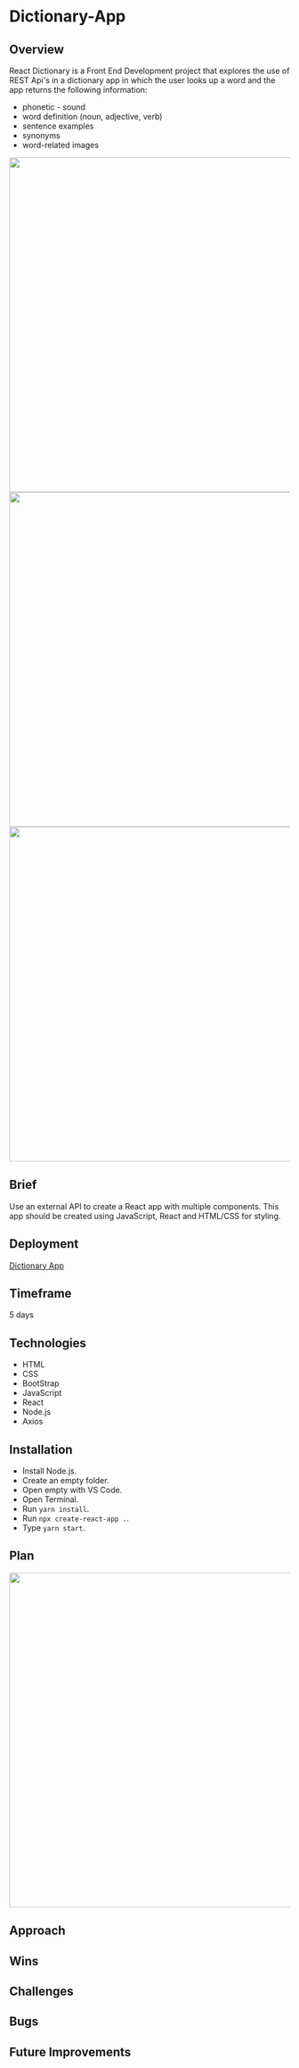 # Dictionary-App

## Overview
React Dictionary is a Front End Development project that explores the use of REST Api's in a dictionary app in which the user looks up a word and the app returns the following information:
* phonetic - sound
* word definition (noun, adjective, verb)
* sentence examples
* synonyms
* word-related images



<div align="center">
<img src="https://res.cloudinary.com/dhrxw6zhp/image/upload/v1642935305/Screenshot_2022-01-23_at_10.48.39_ccq8vs.png" width="700px" height="600px"/>
  
<img src="https://res.cloudinary.com/dhrxw6zhp/image/upload/v1642935312/Screenshot_2022-01-23_at_10.49.22_zse1w7.png" width="700px" height="600px"/>
  
<img src="https://res.cloudinary.com/dhrxw6zhp/image/upload/v1642935318/Screenshot_2022-01-23_at_10.49.36_ksun1v.png" width="700px" height="600px"/>
</div>

## Brief
Use an external API to create a React app with multiple components. This app should be created using JavaScript, React and HTML/CSS for styling.

## Deployment 
<a href="https://dictionary-app-uk.netlify.app/">Dictionary App</a>

## Timeframe
5 days

## Technologies
* HTML
* CSS
* BootStrap
* JavaScript
* React
* Node.js
* Axios

## Installation
* Install Node.js. 
* Create an empty folder.
* Open empty with VS Code.
* Open Terminal.
* Run `yarn install`.
* Run `npx create-react-app .`.
* Type `yarn start`.

## Plan

<div align="center">
<img src="https://res.cloudinary.com/dhrxw6zhp/image/upload/v1642935298/Screenshot_2022-01-18_at_13.54.52_fvefxp.png" width="700px" height="600px"/>
</div>

## Approach

## Wins 

## Challenges

## Bugs

## Future Improvements
